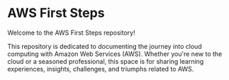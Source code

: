 # AWS First Steps

Welcome to the AWS First Steps repository!

This repository is dedicated to documenting the journey into cloud computing with Amazon Web Services (AWS). Whether you're new to the cloud or a seasoned professional, this space is for sharing learning experiences, insights, challenges, and triumphs related to AWS.
